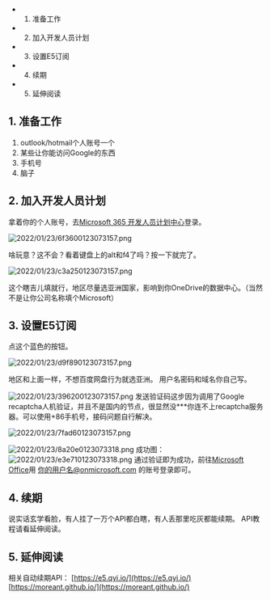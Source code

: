 <!-- TOC -->

- 1. 准备工作
- 2. 加入开发人员计划
- 3. 设置E5订阅
- 4. 续期
- 5. 延伸阅读

<!-- /TOC -->

## 1. 准备工作
1. outlook/hotmail个人账号一个
2. 某些让你能访问Google的东西
3. 手机号
4. 脑子

## 2. 加入开发人员计划
拿着你的个人账号，去[Microsoft 365 开发人员计划中心](https://developer.microsoft.com/zh-cn/microsoft-365/dev-program)登录。

![2022/01/23/6f3600123073157.png](https://i1.xktu.xyz/2022/01/23/6f3600123073157.png)

啥玩意？这不会？看着键盘上的alt和f4了吗？按一下就完了。

![2022/01/23/c3a250123073157.png](https://i1.xktu.xyz/2022/01/23/c3a250123073157.png)

这个瞎吉儿填就行，地区尽量选亚洲国家，影响到你OneDrive的数据中心。（当然不是让你公司名称填个Microsoft）

## 3. 设置E5订阅
点这个蓝色的按钮。

![2022/01/23/d9f890123073157.png](https://i1.xktu.xyz/2022/01/23/d9f890123073157.png)

地区和上面一样，不想百度网盘行为就选亚洲。
用户名密码和域名你自己写。

![2022/01/23/396200123073157.png](https://i1.xktu.xyz/2022/01/23/396200123073157.png)
发送验证码这步因为调用了Google recaptcha人机验证，并且不是国内的节点，很显然没***你连不上recaptcha服务器。可以使用+86手机号，接码问题自行解决。

![2022/01/23/7fad60123073157.png](https://i1.xktu.xyz/2022/01/23/7fad60123073157.png)

![2022/01/23/8a20e0123073318.png](https://i1.xktu.xyz/2022/01/23/8a20e0123073318.png)
成功图：
![2022/01/23/e3e710123073318.png](https://i1.xktu.xyz/2022/01/23/e3e710123073318.png)
通过验证即为成功，前往[Microsoft Office](https://office.com)用 你的用户名@onmicrosoft.com 的账号登录即可。

## 4. 续期
说实话玄学看脸，有人挂了一万个API都白瞎，有人丢那里吃灰都能续期。
API教程请看延伸阅读。

## 5. 延伸阅读
相关自动续期API：
[https://e5.qyi.io/](https://e5.qyi.io/)
[https://moreant.github.io/](https://moreant.github.io/)